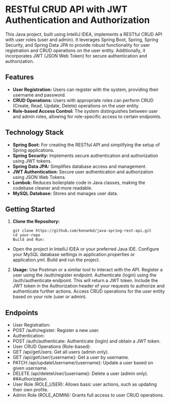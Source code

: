 # RESTful CRUD API with JWT Authentication and Authorization

This Java project, built using IntelliJ IDEA, implements a RESTful CRUD API with user roles (user and admin). It leverages Spring Boot, Spring, Spring Security, and Spring Data JPA to provide robust functionality for user registration and CRUD operations on the user entity. Additionally, it incorporates JWT (JSON Web Token) for secure authentication and authorization.

## Features

- **User Registration:** Users can register with the system, providing their username and password.
- **CRUD Operations:** Users with appropriate roles can perform CRUD (Create, Read, Update, Delete) operations on the user entity.
- **Role-based Access Control:** The system distinguishes between user and admin roles, allowing for role-specific access to certain endpoints.

## Technology Stack

- **Spring Boot:** For creating the RESTful API and simplifying the setup of Spring applications.
- **Spring Security:** Implements secure authentication and authorization using JWT tokens.
- **Spring Data JPA:** Simplifies database access and management.
- **JWT Authentication:** Secure user authentication and authorization using JSON Web Tokens.
- **Lombok:** Reduces boilerplate code in Java classes, making the codebase cleaner and more readable.
- **MySQL Database:** Stores and manages user data.

## Getting Started

1. **Clone the Repository:**
   ```shell
   git clone https://github.com/kenankd/java-spring-rest-api.git
   cd your-repo
   Build and Run:
  - Open the project in IntelliJ IDEA or your preferred Java IDE.
  Configure your MySQL database settings in application.properties or application.yml.
  Build and run the project.
2. **Usage:**
  Use Postman or a similar tool to interact with the API.
  Register a user using the /auth/register endpoint.
  Authenticate (login) using the /auth/authenticate endpoint. This will return a JWT token.
  Include the JWT token in the Authorization header of your requests to authorize and authenticate further actions.
  Access CRUD operations for the user entity based on your role (user or admin).
## Endpoints
- User Registration:
 - POST /auth/register: Register a new user.
- Authentication:
- POST /auth/authenticate: Authenticate (login) and obtain a JWT token.
- User CRUD Operations (Role-based):
 - GET /api/getUsers: Get all users (admin only).
- GET /api/getUser/{username}: Get a user by username.
- PATCH /api/updateUsername/{username}: Update a user based on given username.
- DELETE /api/deleteUser/{username}: Delete a user (admin only).
##Authorization
 - User Role (ROLE_USER): Allows basic user actions, such as updating their own profile.
 - Admin Role (ROLE_ADMIN): Grants full access to user CRUD operations.
